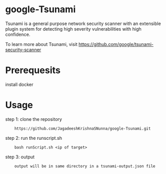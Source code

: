# google-Tsunami
  Tsunami is a general purpose network security scanner with an extensible plugin system for detecting high severity vulnerabilities with high confidence.

  To learn more about Tsunami, visit https://github.com/google/tsunami-security-scanner

# Prerequesits
  install docker

# Usage
step 1: clone the repository

        https://github.com/JagadeeshKrishnaSNunna/google-Tsunami.git
        
        
step 2: run the runscript.sh

        bash runScript.sh <ip of target>
  
step 3: output

        output will be in same directory in a tsunami-output.json file
  
  
